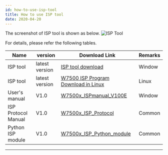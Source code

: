 ```yaml
---
id: how-to-use-isp-tool
title: How to use ISP tool
date: 2020-04-20
--- 
```


The screenshot of ISP tool is shown as below.
![ISP Tool](/img/products/w7500/documents/appnote/picture0.png)

For details, please refer the following tables.

| Name                | version        | Download Link                                                                                                                                                                 | Remarks |
| ------------------- | -------------- | ----------------------------------------------------------------------------------------------------------------------------------------------------------------------------- | ------- |
| ISP tool            | latest version | <a href="https://d3cmhcsnvv7jc.cloudfront.net/docs/img/products/w7500/documents/appnote/w7500_isp_20180731.zip" target="_blank">ISP tool download</a>                         | Window  |
| ISP tool            | latest version | [W7500 ISP Program Download in Linux](https://github.com/Wiznet/W7500_ISP)                                                                                                    | Linux   |
| User's manual       | V1.0           | <a href="https://d3cmhcsnvv7jc.cloudfront.net/docs/img/products/w7500/documents/appnote/w7500x_ispmanual_v100e_v2.pdf" target="_blank">W7500x\_ISPmanual\_V100E</a>           | Window  |
| ISP Protocol Manual | V1.0           | <a href="https://d3cmhcsnvv7jc.cloudfront.net/docs/img/products/w7500/documents/appnote/w7500x_isp_communication_protocol_v1_0.pdf" target="_blank">W7500x\_ISP\_Protocol</a> | Common  |
| Python ISP module   | V1.0           | <a href="https://d3cmhcsnvv7jc.cloudfront.net/docs/img/products/w7500/documents/appnote/w7500isp.zip" target="_blank">W7500x\_ISP\_Python\_module</a>                         | Common  |

-----
